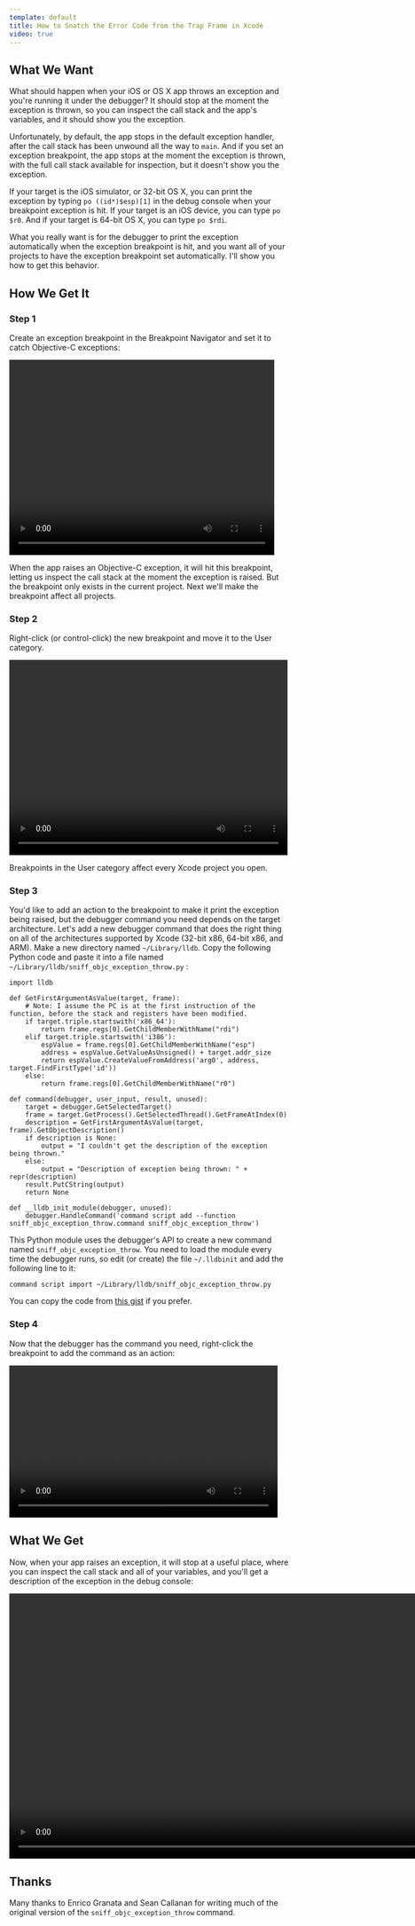 ```yaml
---
template: default
title: How to Snatch the Error Code from the Trap Frame in Xcode
video: true
---
```


## What We Want

What should happen when your iOS or OS X app throws an exception and you're running it under the debugger?  It should stop at the moment the exception is thrown, so you can inspect the call stack and the app's variables, and it should show you the exception.

Unfortunately, by default, the app stops in the default exception handler, after the call stack has been unwound all the way to `main`.  And if you set an exception breakpoint, the app stops at the moment the exception is thrown, with the full call stack available for inspection, but it doesn't show you the exception.

If your target is the iOS simulator, or 32-bit OS X, you can print the exception by typing `po ((id*)$esp)[1]` in the debug console when your breakpoint exception is hit.  If your target is an iOS device, you can type `po $r0`.  And if your target is 64-bit OS X, you can type `po $rdi`.

What you really want is for the debugger to print the exception automatically when the exception breakpoint is hit, and you want all of your projects to have the exception breakpoint set automatically.  I'll show you how to get this behavior.

## How We Get It

### Step 1

Create an exception breakpoint in the Breakpoint Navigator and set it to catch Objective-C exceptions:

<div class='videoWrapper paused'>
    <video width='478' height='352'>
        <source src='create-breakpoint.mp4' type='video/mp4; codecs="avc1.42E01E,mp4a.40.2"'>
        <source src='create-breakpoint.webm' type='video/webm; codecs="vp8,vorbis"'>
        <source src='create-breakpoint.ogv' type='video/ogg; codecs="theora,vorbis"'>
    </video>
    <div class='videoDimmer'></div>
</div>

When the app raises an Objective-C exception, it will hit this breakpoint, letting us inspect the call stack at the moment the exception is raised.  But the breakpoint only exists in the current project.  Next we'll make the breakpoint affect all projects.

### Step 2

Right-click (or control-click) the new breakpoint and move it to the User category.

<div class='videoWrapper paused'>
    <video width='502' height='352'>
        <source src='move-to-user-category.mp4' type='video/mp4; codecs="avc1.42E01E,mp4a.40.2"'>
        <source src='move-to-user-category.webm' type='video/webm; codecs="vp8,vorbis"'>
        <source src='move-to-user-category.ogv' type='video/ogg; codecs="theora,vorbis"'>
    </video>
    <div class='videoDimmer'></div>
</div>

Breakpoints in the User category affect every Xcode project you open.

### Step 3

You'd like to add an action to the breakpoint to make it print the exception being raised, but the debugger command you need depends on the target architecture.  Let's add a new debugger command that does the right thing on all of the architectures supported by Xcode (32-bit x86, 64-bit x86, and ARM).  Make a new directory named `~/Library/lldb`.  Copy the following Python code and paste it into a file named `~/Library/lldb/sniff_objc_exception_throw.py` :

    import lldb

    def GetFirstArgumentAsValue(target, frame):
        # Note: I assume the PC is at the first instruction of the function, before the stack and registers have been modified.
        if target.triple.startswith('x86_64'):
            return frame.regs[0].GetChildMemberWithName("rdi")
        elif target.triple.startswith('i386'):
            espValue = frame.regs[0].GetChildMemberWithName("esp")
            address = espValue.GetValueAsUnsigned() + target.addr_size
            return espValue.CreateValueFromAddress('arg0', address, target.FindFirstType('id'))
        else:
            return frame.regs[0].GetChildMemberWithName("r0")

    def command(debugger, user_input, result, unused):
        target = debugger.GetSelectedTarget()
        frame = target.GetProcess().GetSelectedThread().GetFrameAtIndex(0)
        description = GetFirstArgumentAsValue(target, frame).GetObjectDescription()
        if description is None:
            output = "I couldn't get the description of the exception being thrown."
        else:
            output = "Description of exception being thrown: " + repr(description)
        result.PutCString(output)
        return None

    def __lldb_init_module(debugger, unused):
        debugger.HandleCommand('command script add --function sniff_objc_exception_throw.command sniff_objc_exception_throw')

This Python module uses the debugger's API to create a new command named `sniff_objc_exception_throw`.  You need to load the module every time the debugger runs, so edit (or create) the file `~/.lldbinit` and add the following line to it:

    command script import ~/Library/lldb/sniff_objc_exception_throw.py

You can copy the code from [this gist](https://gist.github.com/mayoff/5802760) if you prefer.

### Step 4

Now that the debugger has the command you need, right-click the breakpoint to add the command as an action:

<div class='videoWrapper paused'>
    <video width='484' height='274'>
        <source src='add-action.mp4' type='video/mp4; codecs="avc1.42E01E,mp4a.40.2"'>
        <source src='add-action.webm' type='video/webm; codecs="vp8,vorbis"'>
        <source src='add-action.ogv' type='video/ogg; codecs="theora,vorbis"'>
    </video>
    <div class='videoDimmer'></div>
</div>

## What We Get

Now, when your app raises an exception, it will stop at a useful place, where you can inspect the call stack and all of your variables, and you'll get a description of the exception in the debug console:

<div class='videoWrapper paused'>
    <video width='916' height='478'>
        <source src='demo.mp4' type='video/mp4; codecs="avc1.42E01E,mp4a.40.2"'>
        <source src='demo.webm' type='video/webm; codecs="vp8,vorbis"'>
        <source src='demo.ogv' type='video/ogg; codecs="theora,vorbis"'>
    </video>
    <div class='videoDimmer'></div>
</div>

## Thanks

Many thanks to Enrico Granata and Sean Callanan for writing much of the original version of the `sniff_objc_exception_throw` command.
